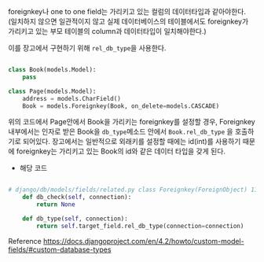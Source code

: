 
foreignkey나 one to one field는 가리키고 있는 컬럼의 데이터타입과 같아야한다.
(일치하지 않으면 일관적이지 않고 실제 데이터베이스의 테이블에서도 foreignkey가 가리키고 있는 부모 테이블의 column과 데이터타입이 일치해야한다.)

이를 장고에서 구현하기 위해 `rel_db_type`을 사용한다.

```python

class Book(models.Model):
	pass

class Page(models.Model):
	address = models.CharField()
	Book = models.Foreignkey(Book, on_delete=models.CASCADE)


```

위의 코드에서 Page안에서 Book을 가리키는 foreignkey를 설정할 경우, Foreignkey 내부에서는 인자로 받은 Book을 `db_type`메소드 안에서 `Book.rel_db_type` 을 호출하기로 되어있다.
장고에서는 일반적으로 외래키를 설정할 때에는 id(int)를 사용하기 때문에 foreignkey는 가리키고 있는 Book의 id와 같은 데이터 타입을 갖게 된다.

- 해당 코드
```python

# django/db/models/fields/related.py class Foreignkey(ForeignObject) 1159lines
    def db_check(self, connection):
        return None

    def db_type(self, connection):
        return self.target_field.rel_db_type(connection=connection)

```


Reference
https://docs.djangoproject.com/en/4.2/howto/custom-model-fields/#custom-database-types